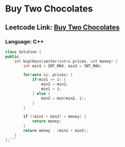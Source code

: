 # Buy Two Chocolates

## Leetcode Link: [Buy Two Chocolates](https://leetcode.com/problems/buy-two-chocolates/)
### Language: C++

```cpp
class Solution {
public:
    int buyChoco(vector<int>& prices, int money) {
        int min1 = INT_MAX, min2 = INT_MAX;

        for(auto &i: prices) {
            if(min1 >= i) {
                min2 = min1;
                min1 = i;
            } else {
                min2 = min(min2, i);
            }
        }

        if ((min1 + min2) > money) {
            return money;
        }
        return money - (min1 + min2);
    }
};```



